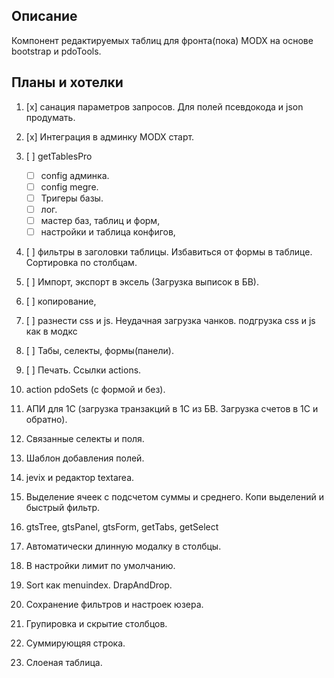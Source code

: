 ## Описание

Компонент редактируемых таблиц для фронта(пока) MODX на основе 
bootstrap и pdoTools.

## Планы и хотелки
1. [x] санация параметров запросов. Для полей псевдокода и json продумать. 
2. [x] Интеграция в админку MODX старт.
4. [ ] getTablesPro 
    - [ ] config админка. 
    - [ ] config megre. 
    - [ ] Тригеры базы. 
    - [ ] лог.
    - [ ] мастер баз, таблиц и форм,
    - [ ] настройки и таблица конфигов, 
6. [ ] фильтры в заголовки таблицы. Избавиться от формы в таблице. Сортировка по столбцам.
8. [ ]  Импорт, экспорт в эксель (Загрузка выписок в БВ). 
10. [ ] копирование,
12. [ ] разнести css и js. Неудачная загрузка чанков. подгрузка css и js как в модкс
14. [ ] Табы, селекты, формы(панели).
16. [ ] Печать. Ссылки actions.

30. action pdoSets (с формой и без). 
32. АПИ для 1С (загрузка транзакций в 1С из БВ. Загрузка счетов в 1С и обратно).
34. Связанные селекты и поля.
36. Шаблон добавления полей.
38. jevix и редактор textarea.
40. Выделение ячеек с подсчетом суммы и среднего. Копи выделений и быстрый фильтр.
42. gtsTree, gtsPanel, gtsForm, getTabs, getSelect
44. Автоматически длинную модалку в столбцы.
46. В настройки лимит по умолчанию.
48. Sort как menuindex. DrapAndDrop.
48. Сохранение фильтров и настроек юзера.
48. Групировка и скрытие столбцов.
48. Суммирующяя строка.
48. Слоеная таблица.